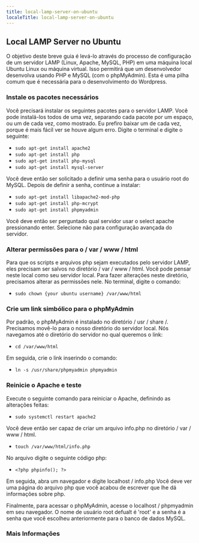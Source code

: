 ```yaml
---
title: local-lamp-server-on-ubuntu
localeTitle: local-lamp-server-on-ubuntu
---
```

## Local LAMP Server no Ubuntu

O objetivo deste breve guia é levá-lo através do processo de configuração de um servidor LAMP (Linux, Apache, MySQL, PHP) em uma máquina local Ubuntu Linux ou máquina virtual. Isso permitirá que um desenvolvedor desenvolva usando PHP e MySQL (com o phpMyAdmin). Esta é uma pilha comum que é necessária para o desenvolvimento do Wordpress.

### Instale os pacotes necessários

Você precisará instalar os seguintes pacotes para o servidor LAMP. Você pode instalá-los todos de uma vez, separando cada pacote por um espaço, ou um de cada vez, como mostrado. Eu prefiro baixar um de cada vez, porque é mais fácil ver se houve algum erro. Digite o terminal e digite o seguinte:

*   `sudo apt-get install apache2`
*   `sudo apt-get install php`
*   `sudo apt-get install php-mysql`
*   `sudo apt-get install mysql-server`

Você deve então ser solicitado a definir uma senha para o usuário root do MySQL. Depois de definir a senha, continue a instalar:

*   `sudo apt-get install libapache2-mod-php`
*   `sudo apt-get install php-mcrypt`
*   `sudo apt-get install phpmyadmin`

Você deve então ser perguntado qual servidor usar o select apache pressionando enter. Selecione não para configuração avançada do servidor.

### Alterar permissões para o / var / www / html

Para que os scripts e arquivos php sejam executados pelo servidor LAMP, eles precisam ser salvos no diretório / var / www / html. Você pode pensar neste local como seu servidor local. Para fazer alterações neste diretório, precisamos alterar as permissões nele. No terminal, digite o comando:

*   `sudo chown {your ubuntu username} /var/www/html`

### Crie um link simbólico para o phpMyAdmin

Por padrão, o phpMyAdmin é instalado no diretório / usr / share /. Precisamos movê-lo para o nosso diretório do servidor local. Nós navegamos até o diretório do servidor no qual queremos o link:

*   `cd /var/www/html`

Em seguida, crie o link inserindo o comando:

*   `ln -s /usr/share/phpmyadmin phpmyadmin`

### Reinicie o Apache e teste

Execute o seguinte comando para reiniciar o Apache, definindo as alterações feitas:

*   `sudo systemctl restart apache2`

Você deve então ser capaz de criar um arquivo info.php no diretório / var / www / html.

*   `touch /var/www/html/info.php`

No arquivo digite o seguinte código php:

*   `<?php phpinfo(); ?>`

Em seguida, abra um navegador e digite localhost / info.php Você deve ver uma página do arquivo php que você acabou de escrever que lhe dá informações sobre php.

Finalmente, para acessar o phpMyAdmin, acesse o localhost / phpmyadmin em seu navegador. O nome de usuário root defualt é 'root' e a senha é a senha que você escolheu anteriormente para o banco de dados MySQL.

### Mais Informações
